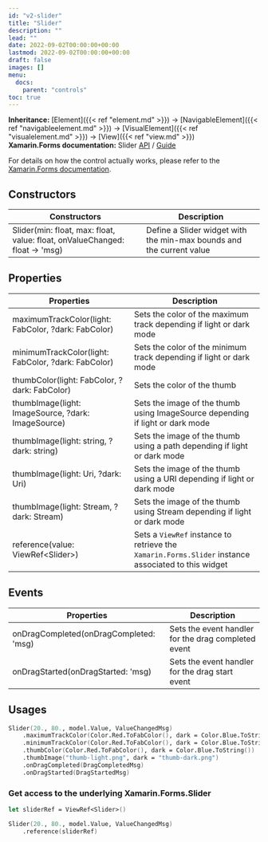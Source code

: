 ```yaml
---
id: "v2-slider"
title: "Slider"
description: ""
lead: ""
date: 2022-09-02T00:00:00+00:00
lastmod: 2022-09-02T00:00:00+00:00
draft: false
images: []
menu:
  docs:
    parent: "controls"
toc: true
---
```


**Inheritance:** [Element]({{< ref "element.md" >}}) -> [NavigableElement]({{< ref "navigableelement.md" >}}) -> [VisualElement]({{< ref "visualelement.md" >}}) -> [View]({{< ref "view.md" >}})  
**Xamarin.Forms documentation:** Slider [API](https://docs.microsoft.com/en-us/dotnet/api/xamarin.forms.slider) / [Guide](https://docs.microsoft.com/en-us/xamarin/xamarin-forms/user-interface/slider)

For details on how the control actually works, please refer to the [Xamarin.Forms documentation](https://docs.microsoft.com/en-us/xamarin/xamarin-forms/user-interface/slider).

## Constructors

| Constructors | Description |
|--|--|
| Slider(min: float, max: float, value: float, onValueChanged: float -> 'msg) | Define a Slider widget with the min-max bounds and the current value |

## Properties
| Properties | Description |
|--|--|
| maximumTrackColor(light: FabColor, ?dark: FabColor) | Sets the color of the maximum track depending if light or dark mode |
| minimumTrackColor(light: FabColor, ?dark: FabColor) | Sets the color of the minimum track depending if light or dark mode |
| thumbColor(light: FabColor, ?dark: FabColor) | Sets the color of the thumb |
| thumbImage(light: ImageSource, ?dark: ImageSource) | Sets the image of the thumb using ImageSource depending if light or dark mode |
| thumbImage(light: string, ?dark: string) | Sets the image of the thumb using a path depending if light or dark mode |
| thumbImage(light: Uri, ?dark: Uri) | Sets the image of the thumb using a URI depending if light or dark mode |
| thumbImage(light: Stream, ?dark: Stream) | Sets the image of the thumb using Stream depending if light or dark mode |
| reference(value: ViewRef&lt;Slider&gt;) | Sets a `ViewRef` instance to retrieve the `Xamarin.Forms.Slider` instance associated to this widget |

## Events

| Properties | Description |
|--|--|
| onDragCompleted(onDragCompleted: 'msg) | Sets the event handler for the drag completed event |
| onDragStarted(onDragStarted: 'msg) | Sets the event handler for the drag start event |

## Usages
```fs
Slider(20., 80., model.Value, ValueChangedMsg)
    .maximumTrackColor(Color.Red.ToFabColor(), dark = Color.Blue.ToString()) 
    .minimumTrackColor(Color.Red.ToFabColor(), dark = Color.Blue.ToString())  
    .thumbColor(Color.Red.ToFabColor(), dark = Color.Blue.ToString())  
    .thumbImage("thumb-light.png", dark = "thumb-dark.png")
    .onDragCompleted(DragCompletedMsg) 
    .onDragStarted(DragStartedMsg) 
```

### Get access to the underlying Xamarin.Forms.Slider

```fs
let sliderRef = ViewRef<Slider>()

Slider(20., 80., model.Value, ValueChangedMsg)
    .reference(sliderRef) 
```
